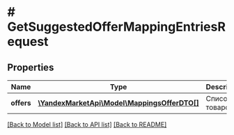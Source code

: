 # # GetSuggestedOfferMappingEntriesRequest

## Properties

Name | Type | Description | Notes
------------ | ------------- | ------------- | -------------
**offers** | [**\YandexMarketApi\Model\MappingsOfferDTO[]**](MappingsOfferDTO.md) | Список товаров. |

[[Back to Model list]](../../README.md#models) [[Back to API list]](../../README.md#endpoints) [[Back to README]](../../README.md)
